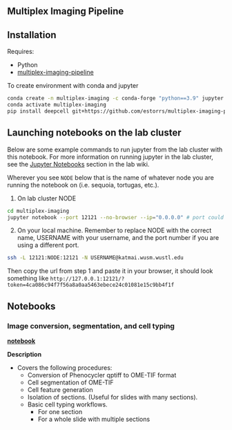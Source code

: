 ## Multiplex Imaging Pipeline

## Installation

Requires:
- Python
- [multiplex-imaging-pipeline](https://github.com/estorrs/multiplex-imaging-pipeline)

To create environment with conda and jupyter
```bash
conda create -n multiplex-imaging -c conda-forge "python==3.9" jupyter jupyter_contrib_nbextensions -y
conda activate multiplex-imaging
pip install deepcell git+https://github.com/estorrs/multiplex-imaging-pipeline.git
```

## Launching notebooks on the lab cluster

Below are some example commands to run jupyter from the lab cluster with this notebook. For more information on running jupyter in the lab cluster, see the [Jupyter Notebooks]() section in the lab wiki.

Wherever you see `NODE` below that is the name of whatever node you are running the notebook on (i.e. sequoia, tortugas, etc.).

1. On lab cluster NODE
```bash
cd multiplex-imaging
jupyter notebook --port 12121 --no-browser --ip="0.0.0.0" # port could be any number, using 12121 here
```

2. On your local machine. Remember to replace NODE with the correct name, USERNAME with your username, and the port number if you are using a different port.
```bash
ssh -L 12121:NODE:12121 -N USERNAME@katmai.wusm.wustl.edu
```

Then copy the url from step 1 and paste it in your browser, it should look something like `http://127.0.0.1:12121/?token=4ca086c94f7f56a8a0aa5463ebece24c01081e15c9bb4f1f`

## Notebooks

### Image conversion, segmentation, and cell typing

**[notebook]()**

**Description**

- Covers the following procedures:
  + Conversion of Phenocycler qptiff to OME-TIF format
  + Cell segmentation of OME-TIF
  + Cell feature generation
  + Isolation of sections. (Useful for slides with many sections).
  + Basic cell typing workflows.
    - For one section
    - For a whole slide with multiple sections
